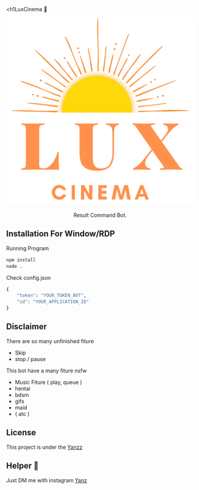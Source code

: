 <h1LuxCinema 🎥</h1>

<p align="center">
  <img src="./public/LUXCinema.png" width="550" />
</p>
 
<p align="center">Result Command Bot.</p>

## Installation For Window/RDP
Running Program
```bash
npm install
node .
```

Check config.json
```bash
{
    "token": "YOUR_TOKEN_BOT",
    "id": "YOUR_APPLICATION_ID"
}
```

## Disclaimer
There are so many unfinished fiture 
- Skip
- stop / pause

This bot have a many fiture nsfw 
- Music Fiture ( play, queue )
- hentai
- bdsm
- gifs
- maid
- ( atc )

## License

This project is under the [Yanzz](https://github.com/Yanzz231)

## Helper 🤖

Just DM me with instagram [Yanz](https://www.instagram.com/iyanmikasa/)
